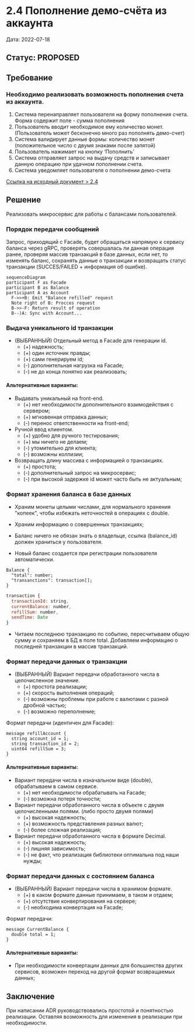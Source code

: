 # 2.4 Пополнение демо-счёта из аккаунта

Дата: 2022-07-18

## Статус: PROPOSED

## Требование

### Необходимо реализовать возможность пополнения счета из аккаунта.
1. Система перенаправляет пользователя на форму пополнения счета. Форма содержит поле - сумма пополнения
2. Пользователь вводит необходимое ему количество монет. (Пользователь может бесконечно много раз пополнять демо-счет)
3. Система валидирует данные формы: количество монет (положительное число с двумя знаками после запятой)
4. Пользователь нажимает на кнопку ‘Пополнить’
5. Система отправляет запрос на выдачу средств и записывает данную операцию при удачном пополнении счета.
6. Система уведомляет пользователя о пополнении демо-счета

[Ссылка на исходный документ > 2.4](https://docs.google.com/document/d/1HwW4-Q8kIadQPA3vRosXDwSpWbfjIRJMwdgL5OhvnXY/edit#bookmark=id.j5hh0iuxkkrt)

## Решение

Реализовать микросервис для работы с балансами пользователей.

### Порядок передачи сообщений

Запрос, приходящий с Facade, будет обращаться напрямую к сервису баланса через gRPC, проверять совершалась ли данная операция ранее, проверяя массив транзакций в базе данных, если нет, то изменять баланс, сохранять данные о транзакции и возвращать статус транзакции (SUCCES/FAILED + информация об ошибке).
```mermaid
sequenceDiagram
participant F as Facade
participant B as Balance
participant A as Account
  F->>+B: Emit "Balance refilled" request
  Note right of B: Procces request
  B->>-F: Return result of operation
  B--)A: Sync with Account...
```

### Выдача уникального id транзакции
- (ВЫБРАННЫЙ) Отдельный метод в Facade для генерации id.
  + (+) надежность;
  + (+) один источник правды;
  + (+) сами генерируем id;
  + (-) дополнительная нагрузка на Facade;
  + (-) не до конца понятно как реализовать;

#### Альтернативные варианты:
- Выдавать уникальный на front-end.
  + (+) нет необходимости дополнительного взаимодействия с сервером;
  + (+) мгновенная отправка данных;
  + (-) перенос ответственности на front-end;
- Ручной ввод клиентом.
  + (+) удобно для ручного тестирования;
  + (+) мы ничего не делаем;
  + (-) утомительно для клиента;
  + (-) возможны коллизии;
- Возвращать длину массива с информацией о транзакциях.
  + (+) простота;
  + (-) дополнительный запрос на микросервис;
  + (-) при высокой задержке id может часто быть не актуальным;

### Формат хранения баланса в базе данных

- Храним монеты целыми числами, для нормального хранения "копеек", чтобы избежать неточностей в операциях с double.

- Храним информацию о совершенных транзакциях;

- Баланс ничего не обязан знать о владельце, ссылка (balance_id) должен храниться у пользователя.

- Новый баланс создается при регистрации пользователя автоматически.

```
Balance {
  "total": number;
  "transanctions": transaction[];
}
```

```js
transaction {
  transactionId: string,
  currentBalance: number,
  refillSum: number,
  sendTime: Date
}
```

- Читаем последнюю транзакцию по событию, пересчитываем общую сумму и сохраняем в БД в поле total. Добавляем информацию о последней транзакции в массив транзакций.

### Формат передачи данных о транзакции

- (ВЫБРАННЫЙ) Вариант передачи обработанного числа в целочисленное значение.
  + (+) простота реализации;
  + (+) скорость выполнения операций;
  + (-) возможны проблемы при работе с валютами с разной дробной частью;
  + (-) возможно переполнение;

Формат передачи (идентичен для Facade):
```proto3
message refillAccount {
  string account_id = 1;
  string transaction_id = 2;
  uint64 refillSum = 3;
}
```

#### Альтернативные варианты:
- Вариант передачи числа в изначальном виде (double), обрабатываем в самом сервисе.
  + (+) нет необходимости обрабатывать на Facade;
  + (-) возможна потеря точности;
- Вариант передачи обработанного числа в объекте с двумя целочисленными полями. (либо просто двумя полями) 
  + (+) высокая надежность;
  + (+) возможность представления разных валют;
  + (-) более сложная реализация;
- Вариант передачи обработанного числа в формате Decimal.
  + (+) высокая надежность;
  + (-) лишняя зависимость;
  + (-) не факт, что реализация библиотеки оптимальна под наши нужды;
<!-- - Bigint
- Свой тип данных -->

### Формат передачи данных с состоянием баланса
- (ВЫБРАННЫЙ) Вариант передачи числа в хранимом формате.
  + (+) в каком формате данные принимаем, в таком и отдаем;
  + (+) отсутствие конвертирования на сервере;
  + (-) необходима конвертация на Facade;

Формат передачи:
```proto3
message CurrentBalance {
  double total = 1;
}
```

#### Альтернативные варианты:
- При необходимости конвертации данных для большинства других сервисов, возможен переход на другой формат возвращаемых данных;
<!-- 
### Варианты хранения транзакций
- (ОСНОВНОЙ) Хранить все транзакции в kafka (kafka хранит сколько угодно операций сколько угодно большой промежуток времени).
- Хранить транзакции на отдельном сервисе. (Перегруженный вариант. Есть необходимость только в том случае, если будет происходить большое количество операций непосредственно с историей транзакций, возможно дополнительная обработка. И kafka при этом все данные **не** хранит) -->

## Заключение
При написании ADR руководствовались простотой и понятностью реализации. Оставляя возможность для изменения в реализации при необходимости.